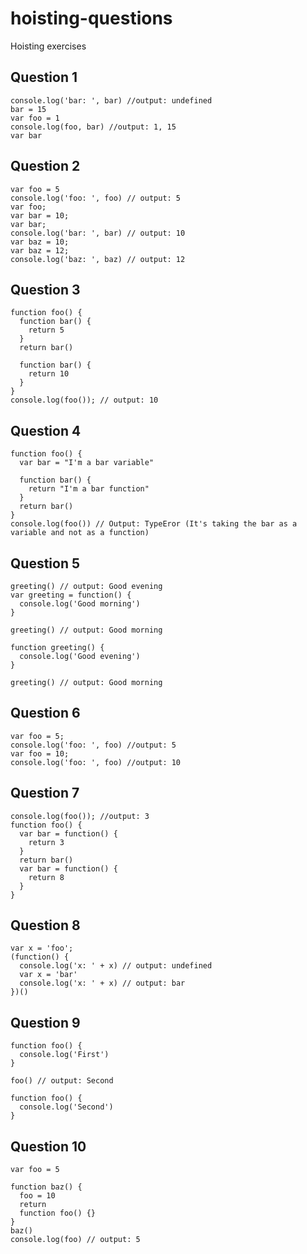 # hoisting-questions
Hoisting exercises

## Question 1 ##

```
console.log('bar: ', bar) //output: undefined
bar = 15
var foo = 1
console.log(foo, bar) //output: 1, 15
var bar
```

## Question 2 ##

```
var foo = 5
console.log('foo: ', foo) // output: 5
var foo;
var bar = 10;
var bar;
console.log('bar: ', bar) // output: 10
var baz = 10;
var baz = 12;
console.log('baz: ', baz) // output: 12
```

## Question 3 ##

```
function foo() {
  function bar() {
    return 5
  }
  return bar()

  function bar() {
    return 10
  }
}
console.log(foo()); // output: 10
```

## Question 4 ##

```
function foo() {
  var bar = "I'm a bar variable"

  function bar() {
    return "I'm a bar function"
  }
  return bar()
}
console.log(foo()) // Output: TypeEror (It's taking the bar as a variable and not as a function)  
```

## Question 5 ##

```
greeting() // output: Good evening
var greeting = function() {
  console.log('Good morning') 
}

greeting() // output: Good morning

function greeting() {
  console.log('Good evening') 
}

greeting() // output: Good morning 
```

## Question 6 ##

```
var foo = 5;
console.log('foo: ', foo) //output: 5
var foo = 10;
console.log('foo: ', foo) //output: 10

```

## Question 7 ##

```
console.log(foo()); //output: 3
function foo() {
  var bar = function() {
    return 3
  }
  return bar()
  var bar = function() {
    return 8
  }
}
```

## Question 8 ##

```
var x = 'foo';
(function() {
  console.log('x: ' + x) // output: undefined
  var x = 'bar'
  console.log('x: ' + x) // output: bar
})()
```

## Question 9 ##

```
function foo() {
  console.log('First')
}

foo() // output: Second

function foo() {
  console.log('Second')
}
```

## Question 10 ##

```
var foo = 5

function baz() {
  foo = 10
  return
  function foo() {}
}
baz()
console.log(foo) // output: 5
```
